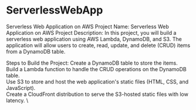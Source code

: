 # ServerlessWebApp
Serverless Web Application on AWS
Project Name: Serverless Web Application on AWS
Project Description:
In this project, you will build a serverless web application using AWS Lambda, DynamoDB, and S3. The application will allow users to create, read, update, and delete (CRUD) items from a DynamoDB table.

Steps to Build the Project:
Create a DynamoDB table to store the items. \
Build a Lambda function to handle the CRUD operations on the DynamoDB table. \
Use S3 to store and host the web application's static files (HTML, CSS, and JavaScript). \
Create a CloudFront distribution to serve the S3-hosted static files with low latency. \
